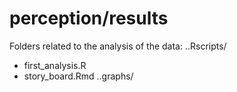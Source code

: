 # perception/results

Folders related to the analysis of the data:
..Rscripts/
 - first_analysis.R
 - story_board.Rmd
..graphs/